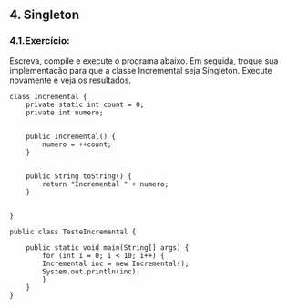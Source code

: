 ## 4. Singleton


### 4.1.Exercício:


Escreva, compile e execute o programa abaixo. Em seguida, troque sua implementação para que a classe
Incremental seja Singleton. Execute novamente e veja os resultados.

```
class Incremental {
	private static int count = 0;
	private int numero;


	public Incremental() {
		numero = ++count;
	}


	public String toString() {
		return "Incremental " + numero;
	}


}
```

```
public class TesteIncremental {
	
	public static void main(String[] args) {
		for (int i = 0; i < 10; i++) {
		Incremental inc = new Incremental();
		System.out.println(inc);
		}
	}
}
```
